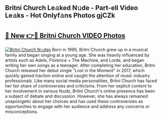 ## Britni Church Le𝚊ked N𝚞de - Part-ell Video Le𝚊ks - Hot Onlyf𝚊ns Photos gjCZk

# <h2><a href="http://ab20161.deff.icu/?id=Britni+Church">🔗 New 👉🔴 Britni Church VIDEO Photos</a></h2>

[![Britni Church N𝚞des](https://i.imgur.com/rIISA9y.gif)](http://ab20161.deff.icu/?id=Britni+Church)
Born in 1995, Britni Church grew up in a musical family and began singing at a young age. She was heavily influenced by artists such as Adele, Florence + The Machine, and Lorde, and began writing her own songs as a teenager. After completing her education, Britni Church released her debut single "Lost in the Moment" in 2017, which quickly gained traction online and caught the attention of music industry professionals. Like many social media personalities, Britni Church has faced her fair share of controversies and criticisms. From her explicit content to her involvement in various feuds, Britni Church's online presence has been a subject of debate and discussion. However, she has always remained unapologetic about her choices and has used these controversies as opportunities to engage with her audience and address any concerns or misconceptions.
